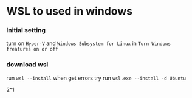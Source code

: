 # WSL to used in windows


### Initial setting
turn on `Hyper-V` and `Windows Subsystem for Linux` in `Turn Windows freatures on or off`

### download wsl
run `wsl --install`
when get errors try run `wsl.exe --install -d Ubuntu`

2^1
